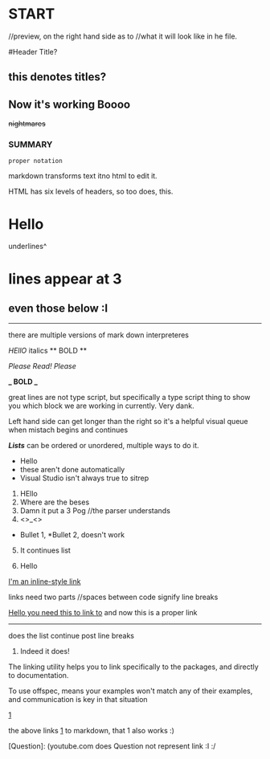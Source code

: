 #  START

//preview, on the right hand side as to
//what it will look like in he file.

#Header Title?

## this denotes titles?
## Now it's working Boooo



~~nightmares~~


### SUMMARY
    proper notation

markdown transforms text itno html to edit it.

HTML has six levels of headers, so too does, this.


Hello
===== 
underlines^

lines appear at 3
=== 
even those below :I
---

---


there are multiple versions of mark down interpreteres


*HEllO* italics
** BOLD **


 *Please Read!*
_Please_


**_ BOLD _**

great lines are not type script, but specifically a type script thing to show you which block we are working in currently. Very dank.

Left hand side can get longer than the right so it's a helpful visual queue when mistach begins and continues

**_Lists_** can be ordered or unordered, multiple ways to do it.
* Hello
* these aren't done automatically
* Visual Studio isn't always true to sitrep


1. HEllo
2. Where are the beses
5. Damn it put a 3 Pog
//the parser understands
111. <>_<>
* Bullet 1, *Bullet 2, doesn't work
5. It continues list

1. Hello

[I'm an inline-style link](https://www.google.com)

links need two parts 
//spaces between code signify line breaks


[Hello you need this to link to](youtube.com) and now this is a proper link

----
does the list continue post line breaks

1. Indeed it does!




The linking utility helps you to link specifically to the packages, and directly to documentation.

To use offspec, means your examples won't match any of their examples, and communication is key in that situation

[1](https://github.com/adam-p/markdown-here/wiki/Markdown-Cheatsheet)

the above links [1](https://github.com/adam-p/markdown-here/wiki/Markdown-Cheatsheet)  to markdown, that 1 also works :)

[Question]: (youtube.com
does Question not represent link :I
:/






